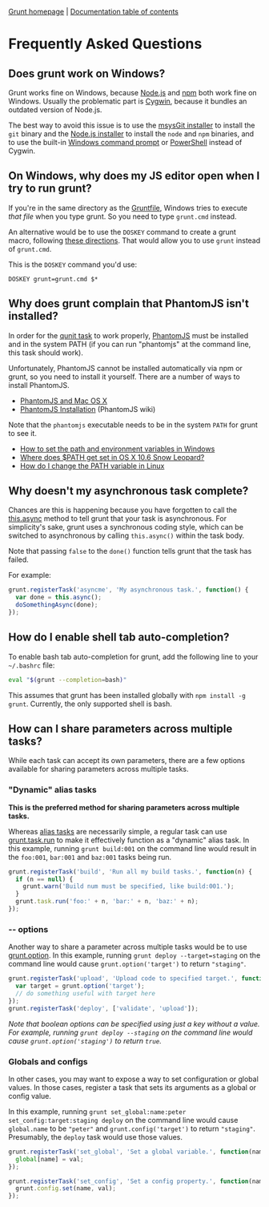 [Grunt homepage](http://gruntjs.com/) | [Documentation table of contents](toc.md)

# Frequently Asked Questions

## Does grunt work on Windows?
Grunt works fine on Windows, because [Node.js](http://nodejs.org/) and [npm](http://npmjs.org/) both work fine on Windows. Usually the problematic part is [Cygwin](http://www.cygwin.com/), because it bundles an outdated version of Node.js.

The best way to avoid this issue is to use the [msysGit installer](http://msysgit.github.com/) to install the `git` binary and the [Node.js installer](http://nodejs.org/#download) to install the `node` and `npm` binaries, and to use the built-in [Windows command prompt](http://www.cs.princeton.edu/courses/archive/spr05/cos126/cmd-prompt.html) or [PowerShell](http://support.microsoft.com/kb/968929) instead of Cygwin.

## On Windows, why does my JS editor open when I try to run grunt?
If you're in the same directory as the [Gruntfile](getting_started.md), Windows tries to execute _that file_ when you type grunt. So you need to type `grunt.cmd` instead.

An alternative would be to use the `DOSKEY` command to create a grunt macro, following [these directions](http://devblog.point2.com/2010/05/14/setup-persistent-aliases-macros-in-windows-command-prompt-cmd-exe-using-doskey/). That would allow you to use `grunt` instead of `grunt.cmd`.

This is the `DOSKEY` command you'd use:

```
DOSKEY grunt=grunt.cmd $*
```

## Why does grunt complain that PhantomJS isn't installed?
In order for the [qunit task](task_qunit.md) to work properly, [PhantomJS](http://www.phantomjs.org/) must be installed and in the system PATH (if you can run "phantomjs" at the command line, this task should work).

Unfortunately, PhantomJS cannot be installed automatically via npm or grunt, so you need to install it yourself. There are a number of ways to install PhantomJS.

* [PhantomJS and Mac OS X](http://ariya.ofilabs.com/2012/02/phantomjs-and-mac-os-x.html)
* [PhantomJS Installation](http://code.google.com/p/phantomjs/wiki/Installation) (PhantomJS wiki)

Note that the `phantomjs` executable needs to be in the system `PATH` for grunt to see it.

* [How to set the path and environment variables in Windows](http://www.computerhope.com/issues/ch000549.htm)
* [Where does $PATH get set in OS X 10.6 Snow Leopard?](http://superuser.com/questions/69130/where-does-path-get-set-in-os-x-10-6-snow-leopard)
* [How do I change the PATH variable in Linux](https://www.google.com/search?q=How+do+I+change+the+PATH+variable+in+Linux)

## Why doesn't my asynchronous task complete?
Chances are this is happening because you have forgotten to call the [this.async](api_task.md#thisasync--grunttaskcurrentasync) method to tell grunt that your task is asynchronous. For simplicity's sake, grunt uses a synchronous coding style, which can be switched to asynchronous by calling `this.async()` within the task body.

Note that passing `false` to the `done()` function tells grunt that the task has failed.

For example:

```javascript
grunt.registerTask('asyncme', 'My asynchronous task.', function() {
  var done = this.async();
  doSomethingAsync(done);
});
```

## How do I enable shell tab auto-completion?
To enable bash tab auto-completion for grunt, add the following line to your `~/.bashrc` file:

```bash
eval "$(grunt --completion=bash)"
```

This assumes that grunt has been installed globally with `npm install -g grunt`. Currently, the only supported shell is bash.

## How can I share parameters across multiple tasks?
While each task can accept its own parameters, there are a few options available for sharing parameters across multiple tasks.

### "Dynamic" alias tasks
**This is the preferred method for sharing parameters across multiple tasks.**

Whereas [alias tasks](api.md#gruntregistertask) are necessarily simple, a regular task can use [grunt.task.run](api_task.md#grunttaskrun) to make it effectively function as a "dynamic" alias task. In this example, running `grunt build:001` on the command line would result in the `foo:001`, `bar:001` and `baz:001` tasks being run.

```javascript
grunt.registerTask('build', 'Run all my build tasks.', function(n) {
  if (n == null) {
    grunt.warn('Build num must be specified, like build:001.');
  }
  grunt.task.run('foo:' + n, 'bar:' + n, 'baz:' + n);
});
```

### -- options

Another way to share a parameter across multiple tasks would be to use [grunt.option](api.md#gruntoption). In this example, running `grunt deploy --target=staging` on the command line would cause `grunt.option('target')` to return `"staging"`.

```javascript
grunt.registerTask('upload', 'Upload code to specified target.', function(n) {
  var target = grunt.option('target');
  // do something useful with target here
});
grunt.registerTask('deploy', ['validate', 'upload']);
```

_Note that boolean options can be specified using just a key without a value. For example, running `grunt deploy --staging` on the command line would cause `grunt.option('staging')` to return `true`._

### Globals and configs

In other cases, you may want to expose a way to set configuration or global values. In those cases, register a task that sets its arguments as a global or config value.

In this example, running `grunt set_global:name:peter set_config:target:staging deploy` on the command line would cause `global.name` to be `"peter"` and `grunt.config('target')` to return `"staging"`. Presumably, the `deploy` task would use those values.

```javascript
grunt.registerTask('set_global', 'Set a global variable.', function(name, val) {
  global[name] = val;
});

grunt.registerTask('set_config', 'Set a config property.', function(name, val) {
  grunt.config.set(name, val);
});
```
